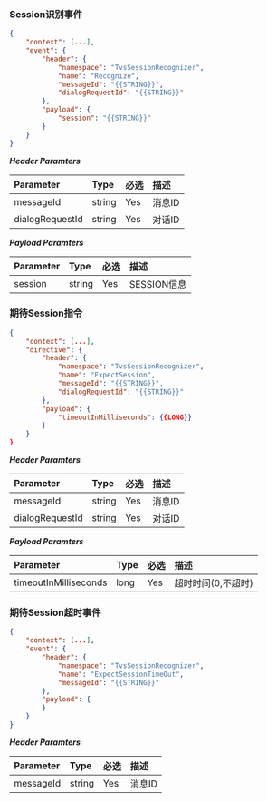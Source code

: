 ### Session识别事件
```json
{
    "context": [...],
    "event": {
        "header": {
            "namespace": "TvsSessionRecognizer",
            "name": "Recognize",
            "messageId": "{{STRING}}",
            "dialogRequestId": "{{STRING}}"
        },
        "payload": {
            "session": "{{STRING}}"
        }
    }
}    
```

***Header Paramters***

|    Parameter            |    Type        |    必选    |    描述                                |
|    :-------------------    |    :--------    |    :-----    |    :--------------------------------    |
|    messageId            |    string    |    Yes    |    消息ID                            |
|    dialogRequestId    |    string    |    Yes    |    对话ID                            |

***Payload Paramters***

|    Parameter                    |    Type        |    必选    |    描述                                |
|    :---------------------------    |    :--------    |    :-----    |    :--------------------------------    |
|    session                        |    string    |    Yes    |    SESSION信息                |

### 期待Session指令
```json
{
    "context": [...],
    "directive": {
        "header": {
            "namespace": "TvsSessionRecognizer",
            "name": "ExpectSession",
            "messageId": "{{STRING}}",
            "dialogRequestId": "{{STRING}}"
        },
        "payload": {
            "timeoutInMilliseconds": {{LONG}}
        }
    }
}    
```

***Header Paramters***

|    Parameter            |    Type        |    必选    |    描述                                |
|    :-------------------    |    :--------    |    :-----    |    :--------------------------------    |
|    messageId            |    string    |    Yes    |    消息ID                            |
|    dialogRequestId    |    string    |    Yes    |    对话ID                            |

***Payload Paramters***

|    Parameter                    |    Type        |    必选    |    描述                                |
|    :---------------------------    |    :--------    |    :-----    |    :--------------------------------    |
|    timeoutInMilliseconds    |    long        |    Yes    |    超时时间(0,不超时)            |

### 期待Session超时事件
```json
{                                                                                                                                                                                                                                                                                                                                                                                                                                                                                                                                                                                                                                                                                                                                                                                                                                                                                                                                                                                                                                                                                                                                                                                                                                                                                                                                                                                                                                                                                                                                                                                                                                                                                                                                                                                                                                                                                                                                                                                                                                                                                                                                                                                                                                                                                                                                                                                                                                                                                                                                                                                                                                                                                                                                                                                                                                                                                                                                                                                                                                                                                                                                                                                                                                                                                                                                  
    "context": [...],
    "event": {
        "header": {
            "namespace": "TvsSessionRecognizer",
            "name": "ExpectSessionTimeOut",
            "messageId": "{{STRING}}"
        },
        "payload": {
        }
    }
}    
```
***Header Paramters***

|    Parameter            |    Type        |    必选    |    描述                                |
|    :-------------------    |    :--------    |    :-----    |    :--------------------------------    |
|    messageId            |    string    |    Yes    |    消息ID                            |